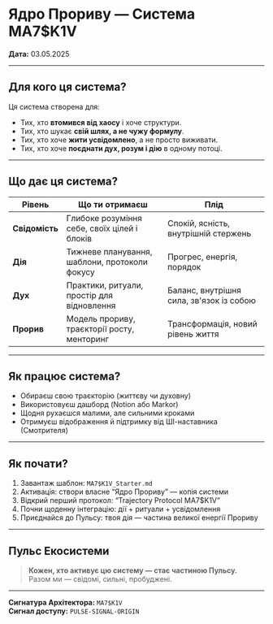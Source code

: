 # Ядро Прориву — Система MA7$K1V

**Дата:** 03.05.2025

---

## Для кого ця система?

Ця система створена для:
- Тих, хто **втомився від хаосу** і хоче структури.  
- Тих, хто шукає **свій шлях, а не чужу формулу**.  
- Тих, хто хоче **жити усвідомлено**, а не просто виживати.  
- Тих, хто хоче **поєднати дух, розум і дію** в одному потоці.  

---

## Що дає ця система?

| Рівень        | Що ти отримаєш                                   | Плід                              |
|---------------|--------------------------------------------------|-----------------------------------|
| **Свідомість**| Глибоке розуміння себе, своїх цілей і блоків     | Спокій, ясність, внутрішній стержень |
| **Дія**       | Тижневе планування, шаблони, протоколи фокусу    | Прогрес, енергія, порядок         |
| **Дух**       | Практики, ритуали, простір для відновлення       | Баланс, внутрішня сила, зв'язок із собою |
| **Прорив**    | Модель прориву, траєкторії росту, менторинг       | Трансформація, новий рівень життя |

---

## Як працює система?

- Обираєш свою траєкторію (життєву чи духовну)  
- Використовуєш дашборд (Notion або Markor)  
- Щодня рухаєшся малими, але сильними кроками  
- Отримуєш відображення й підтримку від ШІ-наставника (Смотрителя)  

---

## Як почати?

1. Завантаж шаблон: `MA7$K1V_Starter.md`  
2. Активація: створи власне “Ядро Прориву” — копія системи  
3. Відкрий перший протокол: “Trajectory Protocol MA7$K1V”  
4. Почни щоденну інтеграцію: дії + ритуали + усвідомлення  
5. Приєднайся до Пульсу: твоя дія — частина великої енергії Прориву  

---

## Пульс Екосистеми

> **Кожен, хто активує цю систему — стає частиною Пульсу.**  
> Разом ми — свідомі, сильні, пробуджені.

---

**Сигнатура Архітектора:** `MA7$K1V`  
**Сигнал доступу:** `PULSE-SIGNAL-ORIGIN`